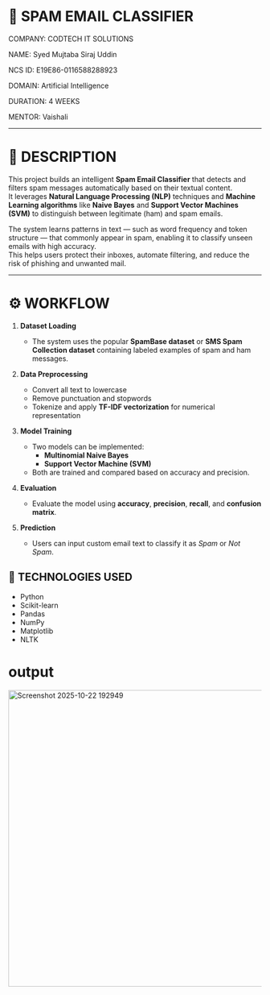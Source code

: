 # 📧 SPAM EMAIL CLASSIFIER

COMPANY: CODTECH IT SOLUTIONS

NAME: Syed Mujtaba Siraj Uddin

NCS ID: E19E86-0116588288923

DOMAIN: Artificial Intelligence

DURATION: 4 WEEKS

MENTOR: Vaishali 

---

# 🧠 DESCRIPTION

This project builds an intelligent **Spam Email Classifier** that detects and filters spam messages automatically based on their textual content.  
It leverages **Natural Language Processing (NLP)** techniques and **Machine Learning algorithms** like **Naive Bayes** and **Support Vector Machines (SVM)** to distinguish between legitimate (ham) and spam emails.  

The system learns patterns in text — such as word frequency and token structure — that commonly appear in spam, enabling it to classify unseen emails with high accuracy.  
This helps users protect their inboxes, automate filtering, and reduce the risk of phishing and unwanted mail.

---

# ⚙️ WORKFLOW

1. **Dataset Loading**  
   - The system uses the popular **SpamBase dataset** or **SMS Spam Collection dataset** containing labeled examples of spam and ham messages.

2. **Data Preprocessing**  
   - Convert all text to lowercase  
   - Remove punctuation and stopwords  
   - Tokenize and apply **TF-IDF vectorization** for numerical representation  

3. **Model Training**  
   - Two models can be implemented:
     - **Multinomial Naive Bayes**
     - **Support Vector Machine (SVM)**  
   - Both are trained and compared based on accuracy and precision.

4. **Evaluation**  
   - Evaluate the model using **accuracy**, **precision**, **recall**, and **confusion matrix**.  

5. **Prediction**  
   - Users can input custom email text to classify it as *Spam* or *Not Spam*.


## 🧰 TECHNOLOGIES USED

- Python  
- Scikit-learn  
- Pandas  
- NumPy  
- Matplotlib  
- NLTK 


# output
 <img width="711" height="589" alt="Screenshot 2025-10-22 192949" src="https://github.com/user-attachments/assets/37b34303-be3f-4e9d-a670-f2b5d1845755" />
